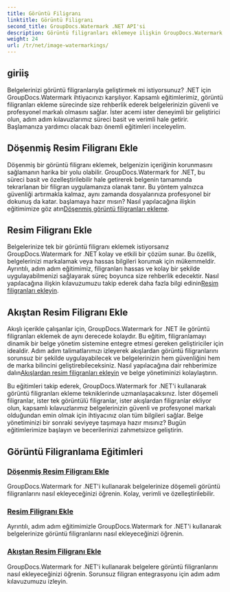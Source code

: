 ```yaml
---
title: Görüntü Filigranı
linktitle: Görüntü Filigranı
second_title: GroupDocs.Watermark .NET API'si
description: Görüntü filigranları eklemeye ilişkin GroupDocs.Watermark for .NET eğitimlerini keşfedin. Belgenizin güvenliğini ve markasını geliştirmek için adım adım yöntemleri öğrenin.
weight: 24
url: /tr/net/image-watermarkings/
---
```

## giriiş

Belgelerinizi görüntü filigranlarıyla geliştirmek mi istiyorsunuz? .NET için GroupDocs.Watermark ihtiyacınızı karşılıyor. Kapsamlı eğitimlerimiz, görüntü filigranları ekleme sürecinde size rehberlik ederek belgelerinizin güvenli ve profesyonel markalı olmasını sağlar. İster acemi ister deneyimli bir geliştirici olun, adım adım kılavuzlarımız süreci basit ve verimli hale getirir. Başlamanıza yardımcı olacak bazı önemli eğitimleri inceleyelim.

## Döşenmiş Resim Filigranı Ekle
Döşenmiş bir görüntü filigranı eklemek, belgenizin içeriğinin korunmasını sağlamanın harika bir yolu olabilir. GroupDocs.Watermark for .NET, bu süreci basit ve özelleştirilebilir hale getirerek belgenin tamamında tekrarlanan bir filigran uygulamanıza olanak tanır. Bu yöntem yalnızca güvenliği artırmakla kalmaz, aynı zamanda dosyalarınıza profesyonel bir dokunuş da katar. başlamaya hazır mısın? Nasıl yapılacağına ilişkin eğitimimize göz atın[Döşenmiş görüntü filigranları ekleme](./add-tiled-image-watermark/).

## Resim Filigranı Ekle
 Belgelerinize tek bir görüntü filigranı eklemek istiyorsanız GroupDocs.Watermark for .NET kolay ve etkili bir çözüm sunar. Bu özellik, belgelerinizi markalamak veya hassas bilgileri korumak için mükemmeldir. Ayrıntılı, adım adım eğitimimiz, filigranları hassas ve kolay bir şekilde uygulayabilmenizi sağlayarak süreç boyunca size rehberlik edecektir. Nasıl yapılacağına ilişkin kılavuzumuzu takip ederek daha fazla bilgi edinin[Resim filigranları ekleyin](./add-image-watermark/).

## Akıştan Resim Filigranı Ekle
Akışlı içerikle çalışanlar için, GroupDocs.Watermark for .NET ile görüntü filigranları eklemek de aynı derecede kolaydır. Bu eğitim, filigranlamayı dinamik bir belge yönetim sistemine entegre etmesi gereken geliştiriciler için idealdir. Adım adım talimatlarımızı izleyerek akışlardan görüntü filigranlarını sorunsuz bir şekilde uygulayabilecek ve belgelerinizin hem güvenliğini hem de marka bilincini geliştirebileceksiniz. Nasıl yapılacağına dair rehberimize dalın[Akışlardan resim filigranları ekleyin](./add-image-watermark-from-stream/) ve belge yönetiminizi kolaylaştırın.

Bu eğitimleri takip ederek, GroupDocs.Watermark for .NET'i kullanarak görüntü filigranları ekleme tekniklerinde uzmanlaşacaksınız. İster döşemeli filigranlar, ister tek görüntülü filigranlar, ister akışlardan filigranlar ekliyor olun, kapsamlı kılavuzlarımız belgelerinizin güvenli ve profesyonel markalı olduğundan emin olmak için ihtiyacınız olan tüm bilgileri sağlar. Belge yönetiminizi bir sonraki seviyeye taşımaya hazır mısınız? Bugün eğitimlerimize başlayın ve becerilerinizi zahmetsizce geliştirin.

## Görüntü Filigranlama Eğitimleri
### [Döşenmiş Resim Filigranı Ekle](./add-tiled-image-watermark/)
GroupDocs.Watermark for .NET'i kullanarak belgelerinize döşemeli görüntü filigranlarını nasıl ekleyeceğinizi öğrenin. Kolay, verimli ve özelleştirilebilir.
### [Resim Filigranı Ekle](./add-image-watermark/)
Ayrıntılı, adım adım eğitimimizle GroupDocs.Watermark for .NET'i kullanarak belgelerinize görüntü filigranlarını nasıl ekleyeceğinizi öğrenin.
### [Akıştan Resim Filigranı Ekle](./add-image-watermark-from-stream/)
GroupDocs.Watermark for .NET'i kullanarak belgelere görüntü filigranlarını nasıl ekleyeceğinizi öğrenin. Sorunsuz filigran entegrasyonu için adım adım kılavuzumuzu izleyin.